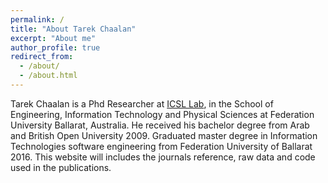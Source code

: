 ```yaml
---
permalink: /
title: "About Tarek Chaalan"
excerpt: "About me"
author_profile: true
redirect_from: 
  - /about/
  - /about.html
---
```


Tarek Chaalan is a Phd Researcher at [ICSL Lab](https://federation.edu.au/icsl), in the School of Engineering, Information Technology and Physical Sciences at Federation University Ballarat, Australia. He received his bachelor degree from Arab and British Open University 2009.
Graduated master degree in Information Technologies software engineering from Federation University of Ballarat 2016. This website will includes the journals reference, raw data and code used in the publications. 
